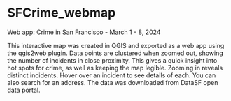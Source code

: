 # SFCrime_webmap
Web app:  Crime in San Francisco - March 1 - 8, 2024

This interactive map was created in QGIS and exported as a web app using the qgis2web plugin. Data points are clustered when zoomed out, showing the number of incidents in close proximity.  This gives a quick insight into hot spots for crime, as well as keeping the map legible.  Zooming in reveals distinct incidents. Hover over an incident to see details of each.  You can also search for an address.
The data was downloaded from DataSF open data portal.
